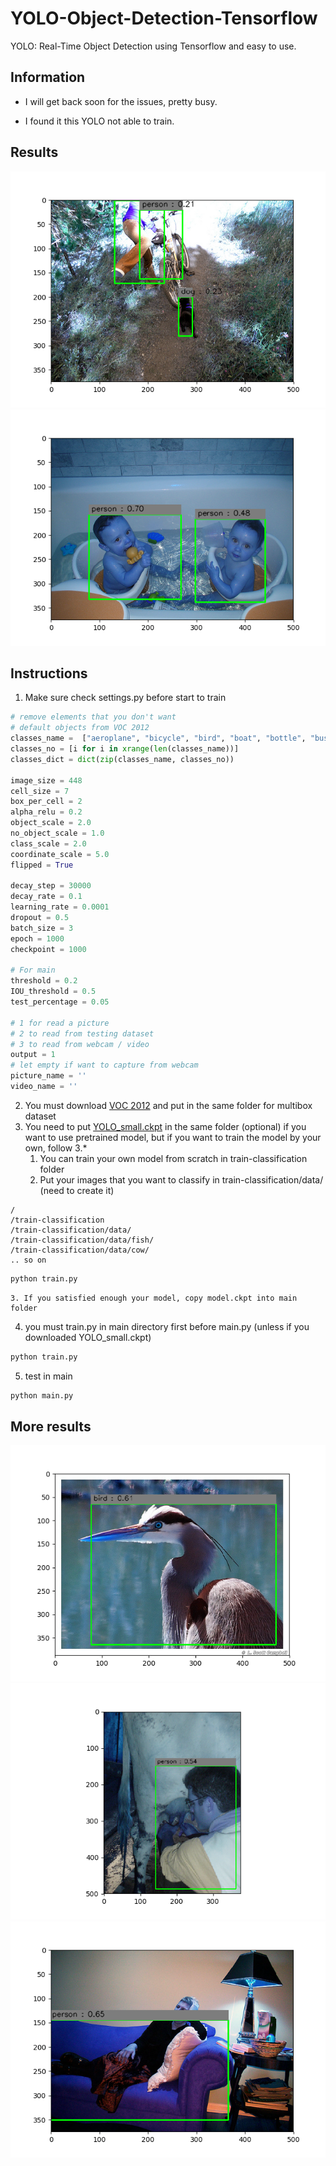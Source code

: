 # YOLO-Object-Detection-Tensorflow
YOLO: Real-Time Object Detection using Tensorflow and easy to use.

## Information

* I will get back soon for the issues, pretty busy.

* I found it this YOLO not able to train.

## Results

![alt text](output/000430.jpgoutput.png)
![alt text](output/000864.jpgoutput.png)

## Instructions

1. Make sure check settings.py before start to train
```python
# remove elements that you don't want
# default objects from VOC 2012
classes_name =  ["aeroplane", "bicycle", "bird", "boat", "bottle", "bus", "car", "cat", "chair", "cow", "diningtable", "dog", "horse", "motorbike", "person", "pottedplant", "sheep", "sofa", "train", "tvmonitor"]
classes_no = [i for i in xrange(len(classes_name))]
classes_dict = dict(zip(classes_name, classes_no))

image_size = 448
cell_size = 7
box_per_cell = 2
alpha_relu = 0.2
object_scale = 2.0
no_object_scale = 1.0
class_scale = 2.0
coordinate_scale = 5.0
flipped = True

decay_step = 30000
decay_rate = 0.1
learning_rate = 0.0001
dropout = 0.5
batch_size = 3
epoch = 1000
checkpoint = 1000

# For main
threshold = 0.2
IOU_threshold = 0.5
test_percentage = 0.05

# 1 for read a picture
# 2 to read from testing dataset
# 3 to read from webcam / video
output = 1
# let empty if want to capture from webcam
picture_name = ''
video_name = ''
```

2. You must download [VOC 2012](http://host.robots.ox.ac.uk/pascal/VOC/voc2012/VOCtrainval_11-May-2012.tar) and put in the same folder for multibox dataset
3. You need to put [YOLO_small.ckpt](https://drive.google.com/open?id=0BxQQlrLbdunWSTZjaHVwUVVOUXM) in the same folder (optional) if you want to use pretrained model, but if you want to train the model by your own, follow 3.*
    1. You can train your own model from scratch in train-classification folder
    2. Put your images that you want to classify in train-classification/data/ (need to create it)
```
/
/train-classification
/train-classification/data/
/train-classification/data/fish/
/train-classification/data/cow/
.. so on
```

```bash
python train.py
```
    3. If you satisfied enough your model, copy model.ckpt into main folder
4. you must train.py in main directory first before main.py (unless if you downloaded YOLO_small.ckpt)
```bash
python train.py
```
5. test in main
```bash
python main.py
```

## More results

![alt text](output/001432.jpgoutput.png)
![alt text](output/003065.jpgoutput.png)
![alt text](output/003785.jpgoutput.png)

